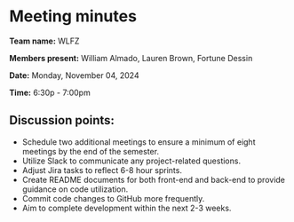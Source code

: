 # Meeting minutes

**Team name:** WLFZ

**Members present:** William Almado, Lauren Brown, Fortune Dessin

**Date:** Monday, November 04, 2024

**Time:** 6:30p - 7:00pm

## Discussion points:

- Schedule two additional meetings to ensure a minimum of eight meetings by the end of the semester.
- Utilize Slack to communicate any project-related questions.
- Adjust Jira tasks to reflect 6-8 hour sprints.
- Create README documents for both front-end and back-end to provide guidance on code utilization.
- Commit code changes to GitHub more frequently.
- Aim to complete development within the next 2-3 weeks.
